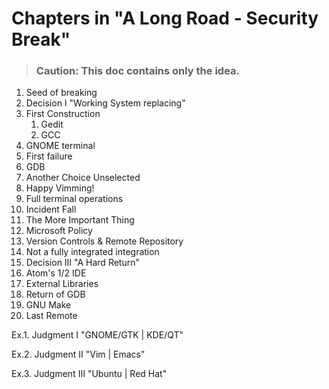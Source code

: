 # Chapters in "A Long Road - Security Break"

> ### Caution: This doc contains only the idea.

1. Seed of breaking
2. Decision I "Working System replacing"
3. First Construction
   1. Gedit
   2. GCC
4. GNOME terminal
5. First failure
6. GDB
7. Another Choice Unselected
8. Happy Vimming!
9. Full terminal operations
10. Incident Fall
11. The More Important Thing
12. Microsoft Policy
13. Version Controls & Remote Repository
14. Not a fully integrated integration
15. Decision III "A Hard Return"
16. Atom's 1/2 IDE
17. External Libraries
18. Return of GDB
19. GNU Make
20. Last Remote

Ex.1.  Judgment I "GNOME/GTK | KDE/QT"

Ex.2. Judgment II "Vim | Emacs"

Ex.3. Judgment III "Ubuntu | Red Hat"